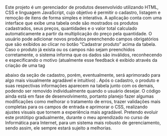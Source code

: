 Este projeto é um gerenciador de produtos desenvolvido utilizando HTML, CSS e linguagem JavaScript, cujo objetivo é permitir o cadastro, listagem e remoção de itens de forma simples e interativa. A aplicação conta com uma interface que exibe uma tabela onde são mostrados os produtos cadastrados, seus preços, quantidades e o valor total calculado automaticamente a partir da multiplicação do preço  pela quantidade. O usuário pode adicionar novos produtos preenchendo campos obrigatórios que são exibidos ao clicar no botão “Cadastrar produto” acima da tabela. Caso o produto já exista ou os campos não sejam preenchidos corretamente, o sistema informa que os dados são inválidos, reconhecendo e especificando o motivo (atualmente esse feedback é exibido através da criação de uma tag <p> abaixo da seção de cadastro, porém, eventualmente, será aprimorado para algo mais visualmente agradável e intuitivo) . Após o cadastro, o produto e suas respectivas informações aparecem na tabela junto com os demais, podendo ser removido individualmente quando o usuário desejar. O código ainda está em fase de desenvolvimento, portanto planejo fazer algumas modificações como melhorar o tratamento de erros, trazer validações mais completas para os campos de entrada e aprimorar o CSS, realizando ajustes visuais que tornem a experiência mais agradável. Pretendo evoluir este protótipo gradualmente, durante o meu aprendizado no curso de Informática para Internet, para um sistema mais robusto de gerenciamento, sendo assim, ele sempre estará sujeito a melhorias.
